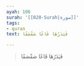 ```yaml
---
ayah: 106
surah: '[[020-Surah|سورة]]'
tags:
- quran
text: فَيَذَرُهَا قَاعًا صَفْصَفًا

---
```

> فَيَذَرُهَا قَاعًا صَفْصَفًا
